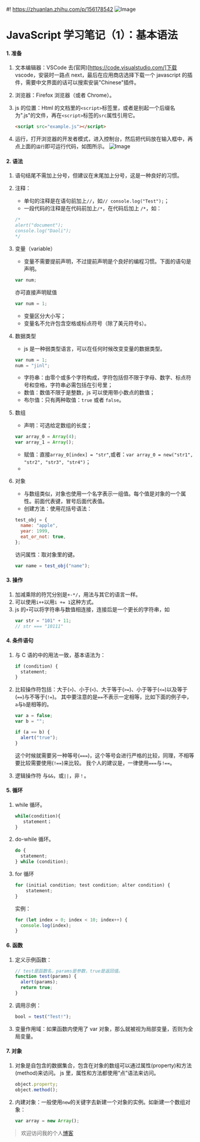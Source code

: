 #! https://zhuanlan.zhihu.com/p/156178542
![Image](https://pic4.zhimg.com/80/v2-857bee96d74bfdb6dd3fd42ddb7768f0.jpg)

# JavaScript 学习笔记（1）：基本语法

#### 1. 准备

1. 文本编辑器：VSCode
   去(官网)[https://code.visualstudio.com/]下载 vscode，安装时一路点 next，最后在应用商店选择下载一个 javascript 的插件，需要中文界面的话可以搜索安装"Chinese"插件。
2. 浏览器：Firefox 浏览器（或者 Chrome）。

3. js 的位置：Html 的文档里的`<script>`标签里，或者是别起一个后缀名为".js"的文件，再在`<script>`标签的`src`属性引用它。
   ```html
   <script src="example.js"></script>
   ```
4. 运行，打开浏览器的开发者模式，进入控制台，然后把代码放在输入框中，再点上面的`运行`即可运行代码，如图所示。
   ![Image](https://pic4.zhimg.com/80/v2-6e5927f48e6c9f6eaac9ad93d2fa8767.png)

#### 2. 语法

1. 语句结尾不需加上分号，但建议在末尾加上分号，这是一种良好的习惯。
2. 注释：
   - 单句的注释是在语句前加上`//`，如`// console.log("Test");`；
   - 一段代码的注释是在代码前加上`/*`，在代码后加上 `/*`，如：
   ```js
   /*
   alert("document");
   console.log("Daoli");
   */
   ```
3. 变量（variable）

   - 变量不需要提前声明，不过提前声明是个良好的编程习惯。下面的语句是声明。

   ```js
   var num;
   ```

   亦可直接声明赋值

   ```js
   var num = 1;
   ```

   - 变量区分大小写；
   - 变量名不允许包含空格或标点符号（除了美元符号`$`）。

4. 数据类型

   - js 是一种弱类型语言，可以在任何时候改变变量的数据类型。

   ```js
   var num = 1;
   num = "jinl";
   ```

   - 字符串：由零个或多个字符构成，字符包括但不限于字母、数字、标点符号和空格，字符串必需包括在引号里；
   - 数值：数值不限于是整数，js 可以使用带小数点的数值；
   - 布尔值：只有两种取值：`true` 或者 `false`。

5. 数组

   - 声明：可选给定数组的长度；

   ```js
   var array_0 = Array(4);
   var array_1 = Array();
   ```

   - 赋值：直接`array_0[index] = "str"`,或者：`var array_0 = new("str1", "str2", "str3", "str4")`；
   -

6. 对象

   - 与数组类似，对象也使用一个名字表示一组值。每个值是对象的一个属性。前面代表键，冒号后面代表值。
   - 创建方法：使用花括号语法：

   ```js
   test_obj = {
     name: "apple",
     year: 1999,
     eat_or_not: true,
   };
   ```

   访问属性：取对象里的键。

   ```js
   var name = test_obj("name");
   ```

#### 3. 操作

1. 加减乘除的符咒分别是`+-*/`，用法与其它的语言一样。
2. 可以使用`i++`以用`i += 1`这种方式。
3. js 的`+`可以将字符串与数值相连接，连接后是一个更长的字符串，如
   ```js
   var str = "101" + 11;
   // str === "10111"
   ```

#### 4. 条件语句

1. 与 C 语的中的用法一致，基本语法为：
   ```js
   if (condition) {
     statement;
   }
   ```
2. 比较操作符包括：大于(`>`)、小于(`<`)、大于等于(`>=`)、小于等于(`<=`)以及等于(`==`)与不等于(`!=`)。
   其中要注意的是`==`不表示一定相等，比如下面的例子中，`a`与`b`是相等的。

   ```js
   var a = false;
   var b = "";

   if (a == b) {
     alert("true");
   }
   ```

   这个时候就需要另一种等号(`===`)，这个等号会进行严格的比较，同理，不相等要比较需要使用(`!==`)来比较。
   我个人的建议是，一律使用`===`与`!==`。

3. 逻辑操作符
   与`&&`，或`||`，非`！`。

#### 5. 循环

1. while 循环。
   ```js
   while(condition){
      statement；
   }
   ```
2. do-while 循环。
   ```js
   do {
     statement;
   } while (condition);
   ```
3. for 循环
   ```js
   for (initial condition; test condition; alter condition) {
       statement;
   }
   ```
   实例：
   ```js
   for (let index = 0; index < 10; index++) {
     console.log(index);
   }
   ```

#### 6. 函数

1. 定义示例函数：
   ```js
   // test是函数名，params是参数，true是返回值。
   function test(params) {
     alert(params);
     return true;
   }
   ```
2. 调用示例：
   ```js
   bool = test("Test!");
   ```
3. 变量作用域：如果函数内使用了 var 对象，那么就被视为局部变量，否则为全局变量。

#### 7. 对象

1. 对象是自包含的数据集合，包含在对象的数组可以通过属性(property)和方法(method)来访问。
   js 里，属性和方法都使用“点”语法来访问。
   ```js
   object.property;
   object.method();
   ```
2. 内建对象：一般使用`new`的关键字去新建一个对象的实例。如新建一个数组对象：

   ```js
   var array = new Array();
   ```

> 欢迎访问我的个人[博客](https://jinl1874.xyz)
